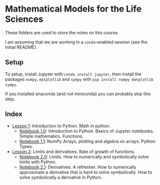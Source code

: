 # Mathematical Models for the Life Sciences

These folders are used to store the notes on this course.

I am assuming that we are working in a `conda`-enabled session (see the initial README).

## Setup
To setup, install Jupyter with `conda install jupyter`, then install the packages `numpy`, `matplotlib` and `sympy` with `pip install numpy matplotlib sympy`.

If you installed anaconda (and not miniconda) you can probably skip this step.

## Index
- [Lesson 1](https://github.com/MrHedmad/phd-alignment-notes/blob/main/courses/MMLS/1_2023_01_30.md): Introduction to Python. Math in python.
  - [Notebook 1.0](https://github.com/MrHedmad/phd-alignment-notes/blob/main/courses/MMLS/src/1.0_introduction.ipynb): Introduction to Python. Basics of Jupyter notebooks. Simple mathematics. Functions.
  - [Notebook 1.1](https://github.com/MrHedmad/phd-alignment-notes/blob/main/courses/MMLS/src/1.1_array_types_plots.ipynb): NumPy Arrays, plotting and algebra on arrays. Python Types.
- [Lesson 2](https://github.com/MrHedmad/phd-alignment-notes/blob/main/courses/MMLS/2_2023_01_31.md): Limits and derivatives. Rate of growth of functions.
  - [Notebook 2.0](https://github.com/MrHedmad/phd-alignment-notes/blob/main/courses/MMLS/src/2.0_limits.ipynb): Limits. How to numerically and symbolically solve limits with Python.
  - [Notebook 2.1](https://github.com/MrHedmad/phd-alignment-notes/blob/main/courses/MMLS/src/2.1_derivatives.ipynb): Derivatives. A refresher. How to numerically approximate a derivative that is hard to solve symbolically. How to solve symbolically a derivative in Python.
 
